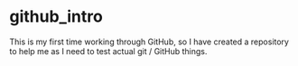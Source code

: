 # github_intro
This is my first time working through GitHub, so I have created a repository to help me as I need to test actual git / GitHub things.
